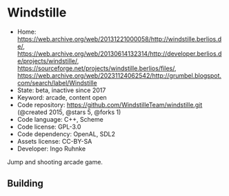 # Windstille

- Home: https://web.archive.org/web/20131221000058/http://windstille.berlios.de/, https://web.archive.org/web/20130614132314/http://developer.berlios.de/projects/windstille/, https://sourceforge.net/projects/windstille.berlios/files/, https://web.archive.org/web/20231124062542/http://grumbel.blogspot.com/search/label/Windstille
- State: beta, inactive since 2017
- Keyword: arcade, content open
- Code repository: https://github.com/WindstilleTeam/windstille.git (@created 2015, @stars 5, @forks 1)
- Code language: C++, Scheme
- Code license: GPL-3.0
- Code dependency: OpenAL, SDL2
- Assets license: CC-BY-SA
- Developer: Ingo Ruhnke

Jump and shooting arcade game.

## Building

